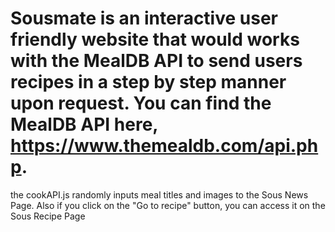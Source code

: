 # Sousmate is an interactive user friendly website that would works with the MealDB API to send users recipes in a step by step manner upon request. You can find the MealDB API here, https://www.themealdb.com/api.php.

the cookAPI.js randomly inputs meal titles and images to the Sous News Page. Also if you click on the "Go to recipe"  button, you can access it on the Sous Recipe Page
